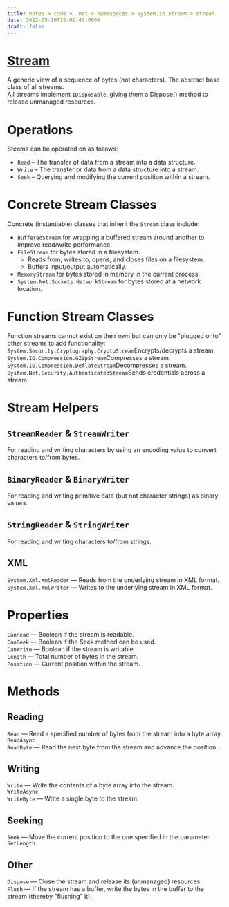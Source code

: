 ```yaml
---
title: notes > code > .net > namespaces > system.io.stream > stream
date: 2022-05-16T15:01:46-0600
draft: false
---
```

# [Stream](https://docs.microsoft.com/en-us/dotnet/api/system.io.stream?view=net-6.0)
A generic view of a sequence of bytes (not characters). The abstract base class of all streams.  
All streams implement `IDisposable`, giving them a Dispose() method to release unmanaged resources.  

# Operations
Steams can be operated on as follows:
- `Read` – The transfer of data from a stream into a data structure.
- `Write` – The transfer or data from a data structure into a stream.
- `Seek` – Querying and modifying the current position within a stream.

# Concrete Stream Classes
Concrete (instantiable) classes that inherit the `Stream` class include:  
- `BufferedStream` for wrapping a buffered stream around another to improve read/write performance.
- `FileStream` for bytes stored in a filesystem.
  - Reads from, writes to, opens, and closes files on a filesystem.
  - Buffers input/output automatically.
- `MemoryStream` for bytes stored in memory in the current process.
- `System.Net.Sockets.NetworkStream` for bytes stored at a network location.

# Function Stream Classes
Function streams cannot exist on their own but can only be "plugged onto" other streams to add functionality:
`System.Security.Cryptography.CryptoStream`Encrypts/decrypts a stream.
`System.IO.Compression.GZipStream`Compresses a stream.
`System.IO.Compression.DeflateStream`Decompresses a stream.
`System.Net.Security.AuthenticatedStream`Sends credentials across a stream.

# Stream Helpers
## `StreamReader` & `StreamWriter`
For reading and writing characters by using an encoding value to convert characters to/from bytes.

## `BinaryReader` & `BinaryWriter`
For reading and writing primitive data (but not character strings) as binary values.

## `StringReader` & `StringWriter`
For reading and writing characters to/from strings.

## XML
`System.Xml.XmlReader` — Reads from the underlying stream in XML format.  
`System.Xml.XmlWriter` — Writes to the underlying stream in XML format.  

# Properties
`CanRead` — Boolean if the stream is readable.  
`CanSeek` — Boolean if the Seek method can be used.  
`CanWrite` — Boolean if the stream is writable.  
`Length` — Total number of bytes in the stream.  
`Position` — Current position within the stream.  

# Methods
## Reading
`Read` — Read a specified number of bytes from the stream into a byte array.  
`ReadAsync`  
`ReadByte` — Read the next byte from the stream and advance the position.  

## Writing
`Write` — Write the contents of a byte array into the stream.  
`WriteAsync`  
`WriteByte` — Write a single byte to the stream.  

## Seeking
`Seek` — Move the current position to the one specified in the parameter.  
`SetLength`  

## Other
`Dispose` — Close the stream and release its (unmanaged) resources.  
`Flush` — If the stream has a buffer, write the bytes in the buffer to the stream (thereby "flushing" it).  
